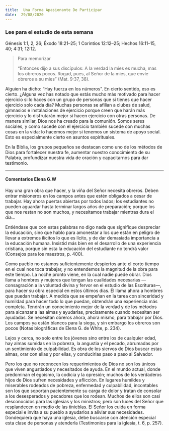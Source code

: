 ```yaml
---
title:  Una Forma Apasionante De Participar
date:  29/08/2020
---
```


### Lee para el estudio de esta semana
Génesis 1:1, 2, 26; Éxodo 18:21–25; 1 Corintios 12:12–25; Hechos 16:11–15, 40; 4:31; 12:12.

> <p>Para memorizar</p>
> “Entonces dijo a sus discípulos: A la verdad la mies es mucha, mas los obreros pocos. Rogad, pues, al Señor de la mies, que envíe obreros a su mies” (Mat. 9:37, 38).

Alguien ha dicho: “Hay fuerza en los números”. En cierto sentido, eso es cierto. ¿Alguna vez has notado que estás mucho más motivado para hacer ejercicio si lo haces con un grupo de personas que si tienes que hacer ejercicio solo cada día? Muchas personas se afilian a clubes de salud, gimnasios e instalaciones de ejercicio porque creen que harán más ejercicio y lo disfrutarán mejor si hacen ejercicio con otras personas. De manera similar, Dios nos ha creado para la comunión. Somos seres sociales, y como sucede con el ejercicio también sucede con muchas cosas en la vida: lo hacemos mejor si tenemos un sistema de apoyo social. Esto es especialmente cierto en asuntos espirituales.

En la Biblia, los grupos pequeños se destacan como uno de los métodos de Dios para fortalecer nuestra fe, aumentar nuestro conocimiento de su Palabra, profundizar nuestra vida de oración y capacitarnos para dar testimonio.

---

#### Comentarios Elena G.W

Hay una gran obra que hacer, y la viña del Señor necesita obreros. Deben entrar misioneros en los campos antes que estén obligados a cesar de trabajar. Hay ahora puertas abiertas por todos lados; los estudiantes no pueden aguardar hasta terminar largos años de preparación; porque los que nos restan no son muchos, y necesitamos trabajar mientras dura el día…

Entiéndase que con estas palabras no digo nada que signifique despreciar la educación, sino que hablo para amonestar a los que están en peligro de llevar a extremos ilícitos lo que es lícito, y de dar demasiada importancia a la educación humana. Insistid más bien en el desarrollo de una experiencia cristiana, porque sin esta la educación del estudiante no tendrá valor (Consejos para los maestros, p. 400).

Como pueblo no estamos suficientemente despiertos ante el corto tiempo en el cual nos toca trabajar, y no entendemos la magnitud de la obra para este tiempo. La noche pronto viene, en la cual nadie puede obrar. Dios llama a hombres y mujeres que tengan las cualidades necesarias —consagración a la voluntad divina y fervor en el estudio de las Escrituras—, para hacer su obra especial en estos últimos días. Él llama ahora a hombres que puedan trabajar. A medida que se empeñan en la tarea con sinceridad y humildad para hacer todo lo que puedan, obtendrán una experiencia más completa. Tendrán un conocimiento mejor de la verdad y de los métodos para alcanzar a las almas y ayudarlas, precisamente cuando necesitan ser ayudadas. Se necesitan obreros ahora, ahora mismo, para trabajar por Dios. Los campos ya están blancos para la siega, y sin embargo los obreros son pocos (Notas biográficas de Elena G. de White, p. 234).

Lejos y cerca, no solo entre los jóvenes sino entre los de cualquier edad, hay almas sumidas en la pobreza, la angustia y el pecado, abrumadas por un sentimiento de culpabilidad. Es obra de los siervos de Dios buscar estas almas, orar con ellas y por ellas, y conducirlas paso a paso al Salvador.

Pero los que no reconocen los requerimientos de Dios no son los únicos que viven angustiados y necesitados de ayuda. En el mundo actual, donde predominan el egoísmo, la codicia y la opresión; muchos de los verdaderos hijos de Dios sufren necesidades y aflicción. En lugares humildes y miserables rodeados de pobreza, enfermedad y culpabilidad, incontables son los que soportan pacientemente su carga de dolor y tratan de consolar a los desesperados y pecadores que los rodean. Muchos de ellos son casi desconocidos para las iglesias y los ministros; pero son luces del Señor que resplandecen en medio de las tinieblas. El Señor los cuida en forma especial e invita a su pueblo a ayudarlos a aliviar sus necesidades. Dondequiera que haya una iglesia, debe buscarse con atención especial esta clase de personas y atenderla (Testimonios para la iglesia, t. 6, p. 257).